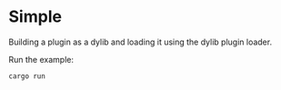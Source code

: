 # Simple

Building a plugin as a dylib and loading it using the dylib plugin loader.

Run the example:

```sh
cargo run
```